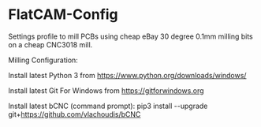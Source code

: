 # FlatCAM-Config

Settings profile to mill PCBs using cheap eBay 30 degree 0.1mm milling bits on a cheap CNC3018 mill. 


Milling Configuration:

Install latest Python 3 from https://www.python.org/downloads/windows/

Install latest Git For Windows from https://gitforwindows.org

Install latest bCNC (command prompt): pip3 install --upgrade git+https://github.com/vlachoudis/bCNC
